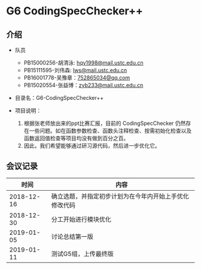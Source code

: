 # G6 CodingSpecChecker++

## 介绍

* 队员
  * PB15000256-胡清泳: [hqy1998@mail.ustc.edu.cn](mailto:hqy1998@mail.ustc.edu.cn)
  * PB15111595-刘伟森: [lws@mail.ustc.edu.cn](mailto:lws@mail.ustc.edu.cn)
  * PB16001778-吴豫章：[752865034@qq.com](mailto:752865034@qq.com)
  * PB15020554-张益博：[zyb233@mail.ustc.edu.cn](mailto:zyb233@mail.ustc.edu.cn)

* 目录名：G6-CodingSpecChecker++

* 项目说明：

	1. 根据张老师放出来的ppt比赛汇报，目前的 CodingSpecChecker 仍然存在一些问题。如在函数参数检查、函数头注释检查、按需初始化检查以及函数返回值检查等项目均没有做到百分之百。
	2. 因此，我们希望能够通过研习源代码，然后进一步优化它。

## 会议记录

| 时间       | 内容                                                     |
| ---------- | --------------- |
| 2018-12-16 | 确立选题，并指定初步计划为在今年内开始上手优化修改代码 |
| 2018-12-30 | 分工开始进行模块优化 |
| 2019-01-05 | 讨论总结第一版 |
| 2019-01-11 | 测试G5组，上传最终版 |